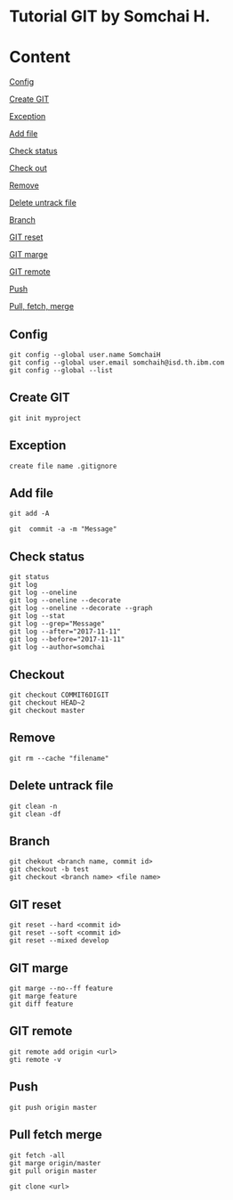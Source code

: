 # Tutorial GIT by Somchai H.
# Content
[Config](##config)

[Create GIT](##create-git)

[Exception](##exception)

[Add file](##add-file)

[Check status](##check-status)

[Check out](##checkout)

[Remove](##remove)

[Delete untrack file](##Delete-untrack-file)

[Branch](##Branch)

[GIT reset](##GIT-Reset)

[GIT marge](##GIT-marge)

[GIT remote](##GIT-remote)

[Push](##push)

[Pull, fetch, merge](Pull-fetch-merge)


## Config
```
git config --global user.name SomchaiH
git config --global user.email somchaih@isd.th.ibm.com
git config --global --list
```
## Create GIT
```
git init myproject
``` 
## Exception
```
create file name .gitignore
```
## Add file
```
git add -A

git  commit -a -m "Message"
```
## Check status
```
git status
git log
git log --oneline
git log --oneline --decorate
git log --oneline --decorate --graph
git log --stat
git log --grep="Message"
git log --after="2017-11-11"
git log --before="2017-11-11"
git log --author=somchai
```
## Checkout
```
git checkout COMMIT6DIGIT
git checkout HEAD~2
git checkout master
```
## Remove
```
git rm --cache "filename"
```
## Delete untrack file
```
git clean -n
git clean -df
```
## Branch
```
git chekout <branch name, commit id>
git checkout -b test
git checkout <branch name> <file name>
```
## GIT reset
```
git reset --hard <commit id>
git reset --soft <commit id>
git reset --mixed develop
```
## GIT marge
```
git marge --no--ff feature
git marge feature
git diff feature
```
## GIT remote
```
git remote add origin <url>
gti remote -v
```
## Push
```
git push origin master
```
## Pull fetch merge
```
git fetch -all
git marge origin/master
git pull origin master

git clone <url>
```
